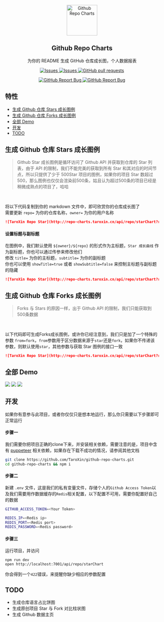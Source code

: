 <p align="center">
 <img width="100px" src="https://gworld-others.oss-cn-shenzhen.aliyuncs.com/icon_60pt%402x.png" align="center" alt="Github Repo Charts" />
 <h2 align="center">Github Repo Charts</h2>
 <p align="center">为你的 README 生成 GitHub 仓库成长图，个人数据报表</p>
</p>
  <p align="center">
    <a href="https://github.com/TaroXin/github-repo-charts/issues">
      <img alt="Issues" src="https://img.shields.io/github/stars/TaroXin/github-repo-charts?color=007755&style=for-the-badge" />
    </a>
    <a href="https://github.com/TaroXin/github-repo-charts/issues">
      <img alt="Issues" src="https://img.shields.io/github/issues/TaroXin/github-repo-charts?color=0088ff&style=for-the-badge" />
    </a>
    <a href="https://github.com/TaroXin/github-repo-charts/pulls">
      <img alt="GitHub pull requests" src="https://img.shields.io/github/issues-pr/TaroXin/github-repo-charts?color=0088ff&style=for-the-badge" />
    </a>
    <br />
  </p>

  <p align="center">
    <a href="https://github.com/TaroXin/github-repo-charts/issues/new/choose">
      <img alt="GitHub Report Bug" src="https://img.shields.io/badge/提交Bug-%230088cc?style=for-the-badge" />
    </a>
    <a href="https://github.com/TaroXin/github-repo-charts/issues/new/choose">
      <img alt="GitHub Report Bug" src="https://img.shields.io/badge/提交功能需求-%23ff7b2b?style=for-the-badge" />
    </a>
  </p>
  <!-- <p align="center">
    <a href="/">简体中文</a>
    ·
    <a href="/docs/readme_en.md">English</a>
  </p> -->
</p>

## 特性
* [生成 Github 仓库 Stars 成长图例](#生成-Github-仓库-Stars-成长图例)
* [生成 Github 仓库 Forks 成长图例](#生成-Github-仓库-Forks-成长图例)
* [全部 Demo](#全部-Demo)
* [开发](#开发)
* [TODO](#TODO)

## 生成 Github 仓库 Stars 成长图例

> Github Star 成长图例是循环访问了 Github API 并获取到仓库的 Star 列表，由于 API 的限制，我们不能完美的获取到所有 Star 和其对应的时间节点，所以只提供了少于 500Star 项目的图例，如果你的项目 Star 数超过500，那么图例也仅仅会渲染前500条，姑且认为超过500条的项目已经是稍微成熟点的项目了，哈哈
<br>

将以下代码复制到你的 markdown 文件中，即可欣赏你的仓库成长图了<br/>
需要更新 `repo=` 为你的仓库名称，`owner=` 为你的用户名称<br>

```md
![TaroXin Repo Star](http://repo-charts.taroxin.cn/api/repo/starChart?repo=vue-pretty-logger&owner=TaroXin)
```

#### 设置标题与副标题

在图例中，我们默认使用 `${owner}/${repo}` 的形式作为主标题，`Star 成长曲线` 作为副标题，你也可以通过传参来修改他们<br>
修改 `title=` 为你的主标题，`subtitle=` 为你的副标题<br>
你也可以使用 `showTitle=true` 或者 `showSubtitle=false` 来控制主标题与副标题的隐藏
```md
![TaroXin Repo Star](http://repo-charts.taroxin.cn/api/repo/starChart?repo=vue-pretty-logger&owner=TaroXin&title=My-Repo-Star&subtitle=我的仓库成长轨迹)
```

## 生成 Github 仓库 Forks 成长图例

> Forks 与 Stars 的原因一样，出于 Github API 的限制，我们只能获取到500条数据
<br>

以下代码即可生成Forks成长图例，或许你已经注意到，我们只是加了一个特殊的参数 `from=fork`，`from`参数用于区分数据来源于`star`还是`fork`，如果你不传递该参数，则默认使用`star`，其他参数与获取 Star 图例的接口一致<br>

```md
![TaroXin Repo Star](http://repo-charts.taroxin.cn/api/repo/starChart?repo=vue-pretty-logger&owner=TaroXin&from=form)
```

## 全部 Demo
![](http://repo-charts.taroxin.cn/api/repo/starChart?repo=vue-pretty-logger&owner=TaroXin)
![](http://repo-charts.taroxin.cn/api/repo/starChart?repo=open-source&owner=juejin-im)
![](http://repo-charts.taroxin.cn/api/repo/starChart?repo=open-source&owner=juejin-im&from=fork)

## 开发

如果你有意参与此项目，或者你仅仅只是想本地运行，那么你只需要以下步骤即可正常运行

#### 步骤一
我们需要你把项目正确的clone下来，并安装相关依赖，需要注意的是，项目中含有 [puppeteer](https://github.com/puppeteer/puppeteer) 相关依赖，如果存在下载不成功的情况，请参阅其他文档

```bash
git clone https://github.com/TaroXin/github-repo-charts.git
cd github-repo-charts && npm i
```

#### 步骤二
新建 `.env` 文件，这是我们的私有变量文件，存储个人的`Github Access Token`以及我们需要用作数据缓存的`Redis`相关配置，以下配置不可用，需要你配置好自己的数据
```bash
GITHUB_ACCESS_TOKEN=<Your Token>

REDIS_IP=<Redis ip>
REDIS_PORT=<Redis port>
REDIS_PASSWORD=<Redis password>

```

#### 步骤三
运行项目，并访问
```bash
npm run dev
open http://localhost:7001/api/repo/starChart
```
你会得到一个`422`错误，来提醒你缺少相应的参数配置

## TODO
* 生成仓库语言占比饼图
* 生成原创项目 Star 与 Fork 对比柱状图
* 生成 Github 数据主页